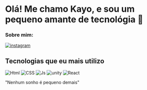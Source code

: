 # Olá! Me chamo Kayo, e sou um pequeno amante de tecnológia 👋
### Sobre mim:
[![instagram](https://img.shields.io/badge/Instagram-E4405F?style=for-the-badge&logo=instagram&logoColor=white)](https://www.instagram.com/kayovisk.ofc?igsh=MXY4ZGZwYm1ua2Z1Ng==)

## Tecnologias que eu mais utilizo 
![Html](https://img.shields.io/badge/HTML5-E34F26?style=for-the-badge&logo=html5&logoColor=white) 
![CSS](https://img.shields.io/badge/CSS3-1572B6?style=for-the-badge&logo=css3&logoColor=white)
![Js](https://img.shields.io/badge/JavaScript-323330?style=for-the-badge&logo=javascript&logoColor=F7DF1E)
![unity](https://img.shields.io/badge/Unity-100000?style=for-the-badge&logo=unity&logoColor=white)
![React](https://img.shields.io/badge/React-20232A?style=for-the-badge&logo=react&logoColor=61DAFB)

"Nenhum sonho é pequeno demais"
